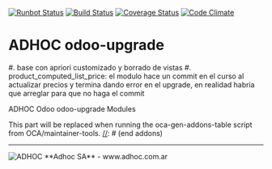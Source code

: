 [![Runbot Status](http://runbot.adhoc.com.ar/runbot/badge/flat/12/9.0.svg)](http://runbot.adhoc.com.ar/runbot/repo/github-com-ingadhoc-odoo-upgrade-12)
[![Build Status](https://travis-ci.org/ingadhoc/odoo-upgrade.svg?branch=9.0)](https://travis-ci.org/ingadhoc/odoo-upgrade)
[![Coverage Status](https://coveralls.io/repos/ingadhoc/odoo-upgrade/badge.png?branch=9.0)](https://coveralls.io/r/ingadhoc/odoo-upgrade?branch=9.0)
[![Code Climate](https://codeclimate.com/github/ingadhoc/odoo-upgrade/badges/gpa.svg)](https://codeclimate.com/github/ingadhoc/odoo-upgrade)

# ADHOC odoo-upgrade

#. base con apriori customizado y borrado de vistas
#. product_computed_list_price: el modulo hace un commit en el curso al actualizar precios y termina dando error en el upgrade, en realidad habria que arreglar para que no haga el commit

ADHOC Odoo odoo-upgrade Modules

[//]: # (addons)
This part will be replaced when running the oca-gen-addons-table script from OCA/maintainer-tools.
[//]: # (end addons)

----

<img alt="ADHOC" src="http://fotos.subefotos.com/83fed853c1e15a8023b86b2b22d6145bo.png" />
**Adhoc SA** - www.adhoc.com.ar
